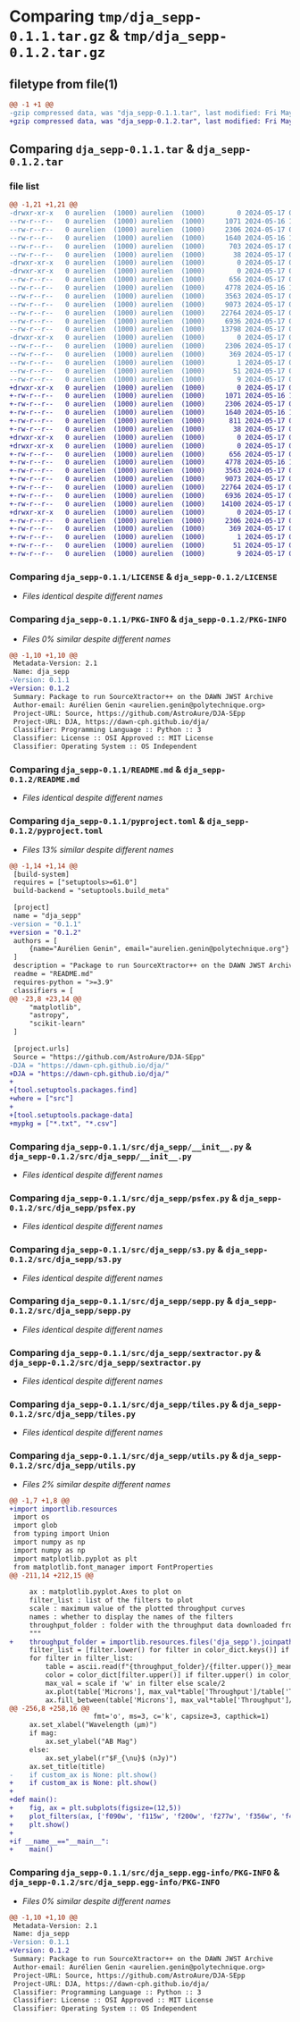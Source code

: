 # Comparing `tmp/dja_sepp-0.1.1.tar.gz` & `tmp/dja_sepp-0.1.2.tar.gz`

## filetype from file(1)

```diff
@@ -1 +1 @@
-gzip compressed data, was "dja_sepp-0.1.1.tar", last modified: Fri May 17 09:02:27 2024, max compression
+gzip compressed data, was "dja_sepp-0.1.2.tar", last modified: Fri May 17 09:24:42 2024, max compression
```

## Comparing `dja_sepp-0.1.1.tar` & `dja_sepp-0.1.2.tar`

### file list

```diff
@@ -1,21 +1,21 @@
-drwxr-xr-x   0 aurelien  (1000) aurelien  (1000)        0 2024-05-17 09:02:27.922877 dja_sepp-0.1.1/
--rw-r--r--   0 aurelien  (1000) aurelien  (1000)     1071 2024-05-16 12:43:35.000000 dja_sepp-0.1.1/LICENSE
--rw-r--r--   0 aurelien  (1000) aurelien  (1000)     2306 2024-05-17 09:02:27.920875 dja_sepp-0.1.1/PKG-INFO
--rw-r--r--   0 aurelien  (1000) aurelien  (1000)     1640 2024-05-16 12:32:24.000000 dja_sepp-0.1.1/README.md
--rw-r--r--   0 aurelien  (1000) aurelien  (1000)      703 2024-05-17 09:02:12.000000 dja_sepp-0.1.1/pyproject.toml
--rw-r--r--   0 aurelien  (1000) aurelien  (1000)       38 2024-05-17 09:02:27.923878 dja_sepp-0.1.1/setup.cfg
-drwxr-xr-x   0 aurelien  (1000) aurelien  (1000)        0 2024-05-17 09:02:27.875066 dja_sepp-0.1.1/src/
-drwxr-xr-x   0 aurelien  (1000) aurelien  (1000)        0 2024-05-17 09:02:27.909039 dja_sepp-0.1.1/src/dja_sepp/
--rw-r--r--   0 aurelien  (1000) aurelien  (1000)      656 2024-05-17 08:37:29.000000 dja_sepp-0.1.1/src/dja_sepp/__init__.py
--rw-r--r--   0 aurelien  (1000) aurelien  (1000)     4778 2024-05-16 12:32:24.000000 dja_sepp-0.1.1/src/dja_sepp/psfex.py
--rw-r--r--   0 aurelien  (1000) aurelien  (1000)     3563 2024-05-17 08:10:03.000000 dja_sepp-0.1.1/src/dja_sepp/s3.py
--rw-r--r--   0 aurelien  (1000) aurelien  (1000)     9073 2024-05-17 08:36:10.000000 dja_sepp-0.1.1/src/dja_sepp/sepp.py
--rw-r--r--   0 aurelien  (1000) aurelien  (1000)    22764 2024-05-17 07:41:45.000000 dja_sepp-0.1.1/src/dja_sepp/sextractor.py
--rw-r--r--   0 aurelien  (1000) aurelien  (1000)     6936 2024-05-17 08:36:35.000000 dja_sepp-0.1.1/src/dja_sepp/tiles.py
--rw-r--r--   0 aurelien  (1000) aurelien  (1000)    13798 2024-05-17 09:00:08.000000 dja_sepp-0.1.1/src/dja_sepp/utils.py
-drwxr-xr-x   0 aurelien  (1000) aurelien  (1000)        0 2024-05-17 09:02:27.919332 dja_sepp-0.1.1/src/dja_sepp.egg-info/
--rw-r--r--   0 aurelien  (1000) aurelien  (1000)     2306 2024-05-17 09:02:27.000000 dja_sepp-0.1.1/src/dja_sepp.egg-info/PKG-INFO
--rw-r--r--   0 aurelien  (1000) aurelien  (1000)      369 2024-05-17 09:02:27.000000 dja_sepp-0.1.1/src/dja_sepp.egg-info/SOURCES.txt
--rw-r--r--   0 aurelien  (1000) aurelien  (1000)        1 2024-05-17 09:02:27.000000 dja_sepp-0.1.1/src/dja_sepp.egg-info/dependency_links.txt
--rw-r--r--   0 aurelien  (1000) aurelien  (1000)       51 2024-05-17 09:02:27.000000 dja_sepp-0.1.1/src/dja_sepp.egg-info/requires.txt
--rw-r--r--   0 aurelien  (1000) aurelien  (1000)        9 2024-05-17 09:02:27.000000 dja_sepp-0.1.1/src/dja_sepp.egg-info/top_level.txt
+drwxr-xr-x   0 aurelien  (1000) aurelien  (1000)        0 2024-05-17 09:24:42.315971 dja_sepp-0.1.2/
+-rw-r--r--   0 aurelien  (1000) aurelien  (1000)     1071 2024-05-16 12:43:35.000000 dja_sepp-0.1.2/LICENSE
+-rw-r--r--   0 aurelien  (1000) aurelien  (1000)     2306 2024-05-17 09:24:42.309999 dja_sepp-0.1.2/PKG-INFO
+-rw-r--r--   0 aurelien  (1000) aurelien  (1000)     1640 2024-05-16 12:32:24.000000 dja_sepp-0.1.2/README.md
+-rw-r--r--   0 aurelien  (1000) aurelien  (1000)      811 2024-05-17 09:24:29.000000 dja_sepp-0.1.2/pyproject.toml
+-rw-r--r--   0 aurelien  (1000) aurelien  (1000)       38 2024-05-17 09:24:42.316987 dja_sepp-0.1.2/setup.cfg
+drwxr-xr-x   0 aurelien  (1000) aurelien  (1000)        0 2024-05-17 09:24:42.275113 dja_sepp-0.1.2/src/
+drwxr-xr-x   0 aurelien  (1000) aurelien  (1000)        0 2024-05-17 09:24:42.295871 dja_sepp-0.1.2/src/dja_sepp/
+-rw-r--r--   0 aurelien  (1000) aurelien  (1000)      656 2024-05-17 08:37:29.000000 dja_sepp-0.1.2/src/dja_sepp/__init__.py
+-rw-r--r--   0 aurelien  (1000) aurelien  (1000)     4778 2024-05-16 12:32:24.000000 dja_sepp-0.1.2/src/dja_sepp/psfex.py
+-rw-r--r--   0 aurelien  (1000) aurelien  (1000)     3563 2024-05-17 08:10:03.000000 dja_sepp-0.1.2/src/dja_sepp/s3.py
+-rw-r--r--   0 aurelien  (1000) aurelien  (1000)     9073 2024-05-17 08:36:10.000000 dja_sepp-0.1.2/src/dja_sepp/sepp.py
+-rw-r--r--   0 aurelien  (1000) aurelien  (1000)    22764 2024-05-17 07:41:45.000000 dja_sepp-0.1.2/src/dja_sepp/sextractor.py
+-rw-r--r--   0 aurelien  (1000) aurelien  (1000)     6936 2024-05-17 08:36:35.000000 dja_sepp-0.1.2/src/dja_sepp/tiles.py
+-rw-r--r--   0 aurelien  (1000) aurelien  (1000)    14100 2024-05-17 09:21:37.000000 dja_sepp-0.1.2/src/dja_sepp/utils.py
+drwxr-xr-x   0 aurelien  (1000) aurelien  (1000)        0 2024-05-17 09:24:42.306448 dja_sepp-0.1.2/src/dja_sepp.egg-info/
+-rw-r--r--   0 aurelien  (1000) aurelien  (1000)     2306 2024-05-17 09:24:42.000000 dja_sepp-0.1.2/src/dja_sepp.egg-info/PKG-INFO
+-rw-r--r--   0 aurelien  (1000) aurelien  (1000)      369 2024-05-17 09:24:42.000000 dja_sepp-0.1.2/src/dja_sepp.egg-info/SOURCES.txt
+-rw-r--r--   0 aurelien  (1000) aurelien  (1000)        1 2024-05-17 09:24:42.000000 dja_sepp-0.1.2/src/dja_sepp.egg-info/dependency_links.txt
+-rw-r--r--   0 aurelien  (1000) aurelien  (1000)       51 2024-05-17 09:24:42.000000 dja_sepp-0.1.2/src/dja_sepp.egg-info/requires.txt
+-rw-r--r--   0 aurelien  (1000) aurelien  (1000)        9 2024-05-17 09:24:42.000000 dja_sepp-0.1.2/src/dja_sepp.egg-info/top_level.txt
```

### Comparing `dja_sepp-0.1.1/LICENSE` & `dja_sepp-0.1.2/LICENSE`

 * *Files identical despite different names*

### Comparing `dja_sepp-0.1.1/PKG-INFO` & `dja_sepp-0.1.2/PKG-INFO`

 * *Files 0% similar despite different names*

```diff
@@ -1,10 +1,10 @@
 Metadata-Version: 2.1
 Name: dja_sepp
-Version: 0.1.1
+Version: 0.1.2
 Summary: Package to run SourceXtractor++ on the DAWN JWST Archive
 Author-email: Aurélien Genin <aurelien.genin@polytechnique.org>
 Project-URL: Source, https://github.com/AstroAure/DJA-SEpp
 Project-URL: DJA, https://dawn-cph.github.io/dja/
 Classifier: Programming Language :: Python :: 3
 Classifier: License :: OSI Approved :: MIT License
 Classifier: Operating System :: OS Independent
```

### Comparing `dja_sepp-0.1.1/README.md` & `dja_sepp-0.1.2/README.md`

 * *Files identical despite different names*

### Comparing `dja_sepp-0.1.1/pyproject.toml` & `dja_sepp-0.1.2/pyproject.toml`

 * *Files 13% similar despite different names*

```diff
@@ -1,14 +1,14 @@
 [build-system]
 requires = ["setuptools>=61.0"]
 build-backend = "setuptools.build_meta"
 
 [project]
 name = "dja_sepp"
-version = "0.1.1"
+version = "0.1.2"
 authors = [
     {name="Aurélien Genin", email="aurelien.genin@polytechnique.org"}
 ]
 description = "Package to run SourceXtractor++ on the DAWN JWST Archive"
 readme = "README.md"
 requires-python = ">=3.9"
 classifiers = [
@@ -23,8 +23,14 @@
     "matplotlib",
     "astropy",
     "scikit-learn"
 ]
 
 [project.urls]
 Source = "https://github.com/AstroAure/DJA-SEpp"
-DJA = "https://dawn-cph.github.io/dja/"
+DJA = "https://dawn-cph.github.io/dja/"
+
+[tool.setuptools.packages.find]
+where = ["src"]
+
+[tool.setuptools.package-data]
+mypkg = ["*.txt", "*.csv"]
```

### Comparing `dja_sepp-0.1.1/src/dja_sepp/__init__.py` & `dja_sepp-0.1.2/src/dja_sepp/__init__.py`

 * *Files identical despite different names*

### Comparing `dja_sepp-0.1.1/src/dja_sepp/psfex.py` & `dja_sepp-0.1.2/src/dja_sepp/psfex.py`

 * *Files identical despite different names*

### Comparing `dja_sepp-0.1.1/src/dja_sepp/s3.py` & `dja_sepp-0.1.2/src/dja_sepp/s3.py`

 * *Files identical despite different names*

### Comparing `dja_sepp-0.1.1/src/dja_sepp/sepp.py` & `dja_sepp-0.1.2/src/dja_sepp/sepp.py`

 * *Files identical despite different names*

### Comparing `dja_sepp-0.1.1/src/dja_sepp/sextractor.py` & `dja_sepp-0.1.2/src/dja_sepp/sextractor.py`

 * *Files identical despite different names*

### Comparing `dja_sepp-0.1.1/src/dja_sepp/tiles.py` & `dja_sepp-0.1.2/src/dja_sepp/tiles.py`

 * *Files identical despite different names*

### Comparing `dja_sepp-0.1.1/src/dja_sepp/utils.py` & `dja_sepp-0.1.2/src/dja_sepp/utils.py`

 * *Files 2% similar despite different names*

```diff
@@ -1,7 +1,8 @@
+import importlib.resources
 import os
 import glob
 from typing import Union
 import numpy as np
 import numpy as np
 import matplotlib.pyplot as plt
 from matplotlib.font_manager import FontProperties
@@ -211,14 +212,15 @@
 
     ax : matplotlib.pyplot.Axes to plot on
     filter_list : list of the filters to plot
     scale : maximum value of the plotted throughput curves
     names : whether to display the names of the filters
     throughput_folder : folder with the throughput data downloaded from the JWST documentation
     """
+    throughput_folder = importlib.resources.files('dja_sepp').joinpath(throughput_folder)
     filter_list = [filter.lower() for filter in color_dict.keys()] if filter_list is None else filter_list
     for filter in filter_list:
         table = ascii.read(f"{throughput_folder}/{filter.upper()}_mean_system_throughput.txt")
         color = color_dict[filter.upper()] if filter.upper() in color_dict else '#000000'
         max_val = scale if 'w' in filter else scale/2
         ax.plot(table['Microns'], max_val*table['Throughput']/table['Throughput'].max(), color=color)
         ax.fill_between(table['Microns'], max_val*table['Throughput']/table['Throughput'].max(), alpha=0.4, color=color)
@@ -256,8 +258,16 @@
                     fmt='o', ms=3, c='k', capsize=3, capthick=1)
     ax.set_xlabel("Wavelength (µm)")
     if mag:
         ax.set_ylabel("AB Mag")
     else:
         ax.set_ylabel(r"$F_{\nu}$ (nJy)")
     ax.set_title(title)
-    if custom_ax is None: plt.show()
+    if custom_ax is None: plt.show()
+
+def main():
+    fig, ax = plt.subplots(figsize=(12,5))
+    plot_filters(ax, ['f090w', 'f115w', 'f200w', 'f277w', 'f356w', 'f444w'])
+    plt.show()
+
+if __name__=="__main__":
+    main()
```

### Comparing `dja_sepp-0.1.1/src/dja_sepp.egg-info/PKG-INFO` & `dja_sepp-0.1.2/src/dja_sepp.egg-info/PKG-INFO`

 * *Files 0% similar despite different names*

```diff
@@ -1,10 +1,10 @@
 Metadata-Version: 2.1
 Name: dja_sepp
-Version: 0.1.1
+Version: 0.1.2
 Summary: Package to run SourceXtractor++ on the DAWN JWST Archive
 Author-email: Aurélien Genin <aurelien.genin@polytechnique.org>
 Project-URL: Source, https://github.com/AstroAure/DJA-SEpp
 Project-URL: DJA, https://dawn-cph.github.io/dja/
 Classifier: Programming Language :: Python :: 3
 Classifier: License :: OSI Approved :: MIT License
 Classifier: Operating System :: OS Independent
```

